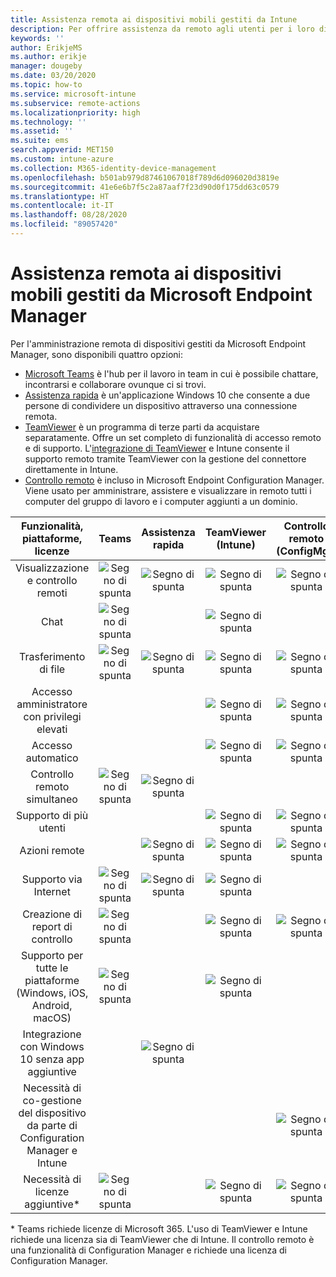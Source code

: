 ```yaml
---
title: Assistenza remota ai dispositivi mobili gestiti da Intune
description: Per offrire assistenza da remoto agli utenti per i loro dispositivi mobili, è possibile usare quattro opzioni diverse.
keywords: ''
author: ErikjeMS
ms.author: erikje
manager: dougeby
ms.date: 03/20/2020
ms.topic: how-to
ms.service: microsoft-intune
ms.subservice: remote-actions
ms.localizationpriority: high
ms.technology: ''
ms.assetid: ''
ms.suite: ems
search.appverid: MET150
ms.custom: intune-azure
ms.collection: M365-identity-device-management
ms.openlocfilehash: b501ab979d87461067018f789d6d096020d3819e
ms.sourcegitcommit: 41e6e6b7f5c2a87aaf7f23d90d0f175dd63c0579
ms.translationtype: HT
ms.contentlocale: it-IT
ms.lasthandoff: 08/28/2020
ms.locfileid: "89057420"
---
```

# <a name="remotely-assist-mobile-devices-managed-by-microsoft-endpoint-manager"></a>Assistenza remota ai dispositivi mobili gestiti da Microsoft Endpoint Manager

Per l'amministrazione remota di dispositivi gestiti da Microsoft Endpoint Manager, sono disponibili quattro opzioni:

- [Microsoft Teams](https://products.office.com/microsoft-teams/) è l'hub per il lavoro in team in cui è possibile chattare, incontrarsi e collaborare ovunque ci si trovi.
- [Assistenza rapida](https://support.microsoft.com/help/4027243/windows-10-solve-pc-problems-with-quick-assist) è un'applicazione Windows 10 che consente a due persone di condividere un dispositivo attraverso una connessione remota.
- [TeamViewer](https://www.teamviewer.com/) è un programma di terze parti da acquistare separatamente. Offre un set completo di funzionalità di accesso remoto e di supporto. L'[integrazione di TeamViewer](teamviewer-support.md) e Intune consente il supporto remoto tramite TeamViewer con la gestione del connettore direttamente in Intune.
- [Controllo remoto](/configmgr/core/clients/manage/remote-control/introduction-to-remote-control) è incluso in Microsoft Endpoint Configuration Manager. Viene usato per amministrare, assistere e visualizzare in remoto tutti i computer del gruppo di lavoro e i computer aggiunti a un dominio.

| Funzionalità, piattaforme, licenze | **Teams** | Assistenza rapida | TeamViewer (Intune) | Controllo remoto (ConfigMgr) |
|:---:|:---:|:---:|:---:|:---:|
| Visualizzazione e controllo remoti |![Segno di spunta](../enrollment/media/enrollment-method-capab/checkmark.png)|![Segno di spunta](../enrollment/media/enrollment-method-capab/checkmark.png)|![Segno di spunta](../enrollment/media/enrollment-method-capab/checkmark.png)|![Segno di spunta](../enrollment/media/enrollment-method-capab/checkmark.png)|
| Chat |![Segno di spunta](../enrollment/media/enrollment-method-capab/checkmark.png)||![Segno di spunta](../enrollment/media/enrollment-method-capab/checkmark.png)||
| Trasferimento di file |![Segno di spunta](../enrollment/media/enrollment-method-capab/checkmark.png)|![Segno di spunta](../enrollment/media/enrollment-method-capab/checkmark.png)|![Segno di spunta](../enrollment/media/enrollment-method-capab/checkmark.png)|![Segno di spunta](../enrollment/media/enrollment-method-capab/checkmark.png)|
| Accesso amministratore con privilegi elevati |||![Segno di spunta](../enrollment/media/enrollment-method-capab/checkmark.png)|![Segno di spunta](../enrollment/media/enrollment-method-capab/checkmark.png)|
| Accesso automatico |||![Segno di spunta](../enrollment/media/enrollment-method-capab/checkmark.png)|![Segno di spunta](../enrollment/media/enrollment-method-capab/checkmark.png)|
| Controllo remoto simultaneo |![Segno di spunta](../enrollment/media/enrollment-method-capab/checkmark.png)|![Segno di spunta](../enrollment/media/enrollment-method-capab/checkmark.png)|||
| Supporto di più utenti |||![Segno di spunta](../enrollment/media/enrollment-method-capab/checkmark.png)|![Segno di spunta](../enrollment/media/enrollment-method-capab/checkmark.png)|
| Azioni remote ||![Segno di spunta](../enrollment/media/enrollment-method-capab/checkmark.png)|![Segno di spunta](../enrollment/media/enrollment-method-capab/checkmark.png)|![Segno di spunta](../enrollment/media/enrollment-method-capab/checkmark.png)|
| Supporto via Internet |![Segno di spunta](../enrollment/media/enrollment-method-capab/checkmark.png)|![Segno di spunta](../enrollment/media/enrollment-method-capab/checkmark.png)|![Segno di spunta](../enrollment/media/enrollment-method-capab/checkmark.png)||
| Creazione di report di controllo |![Segno di spunta](../enrollment/media/enrollment-method-capab/checkmark.png)||![Segno di spunta](../enrollment/media/enrollment-method-capab/checkmark.png)|![Segno di spunta](../enrollment/media/enrollment-method-capab/checkmark.png)|
| Supporto per tutte le piattaforme (Windows, iOS, Android, macOS) |![Segno di spunta](../enrollment/media/enrollment-method-capab/checkmark.png)||![Segno di spunta](../enrollment/media/enrollment-method-capab/checkmark.png)||
| Integrazione con Windows 10 senza app aggiuntive ||![Segno di spunta](../enrollment/media/enrollment-method-capab/checkmark.png)|||
| Necessità di co-gestione del dispositivo da parte di Configuration Manager e Intune ||||![Segno di spunta](../enrollment/media/enrollment-method-capab/checkmark.png)|
| Necessità di licenze aggiuntive\* |![Segno di spunta](../enrollment/media/enrollment-method-capab/checkmark.png)||![Segno di spunta](../enrollment/media/enrollment-method-capab/checkmark.png)|![Segno di spunta](../enrollment/media/enrollment-method-capab/checkmark.png)|

\* Teams richiede licenze di Microsoft 365. L'uso di TeamViewer e Intune richiede una licenza sia di TeamViewer che di Intune. Il controllo remoto è una funzionalità di Configuration Manager e richiede una licenza di Configuration Manager.
